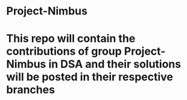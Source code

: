 # Project-Nimbus

# This repo will contain the contributions of group Project-Nimbus in DSA and their solutions will be posted in their respective branches